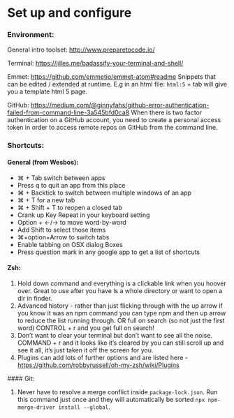 # Set up and configure

### Environment:

General intro toolset: http://www.preparetocode.io/

Terminal: https://jilles.me/badassify-your-terminal-and-shell/

Emmet: https://github.com/emmetio/emmet-atom#readme
Snippets that can be edited / extended at runtime. E.g in an html file: ```html:5``` + tab will give you a template html 5 page.

GitHub: https://medium.com/@ginnyfahs/github-error-authentication-failed-from-command-line-3a545bfd0ca8
When there is two factor authentication on a GitHub account, you need to create a personal access token in order to access remote repos on GitHub from the command line.

### Shortcuts:

#### General (from Wesbos):
*	⌘ + Tab switch between apps
*	Press q to quit an app from this place
*	⌘ + Backtick to switch between multiple windows of an app
*	⌘ + T for a new tab
*	⌘ + Shift + T to reopen a closed tab
*	Crank up Key Repeat in your keyboard setting
*	Option + ←/→ to move word-by-word
*	Add Shift to select those items
*	⌘+option+Arrow to switch tabs
*	Enable tabbing on OSX dialog Boxes
*	Press question mark in any google app to get a list of shortcuts

#### Zsh:
1. Hold down command and everything is a clickable link when you hoover over. Great to use after you have ls a whole directory or want to open a dir in finder.
2. Advanced history - rather than just flicking through with the up arrow if you know it was an npm command you can type npm and then up arrow to reduce the list running through. OR full on search (so not just the first word) CONTROL + r and you get full on search!
3. Don’t want to clear your terminal but don’t want to see all the noise. COMMAND + r and it looks like it’s cleared by you can still scroll up and see it all, it’s just taken it off the screen for you.
4. Plugins can add lots of further options and are listed here - https://github.com/robbyrussell/oh-my-zsh/wiki/Plugins

#### Git:
1. Never have to resolve a merge conflict inside `package-lock.json`. Run this command just once and they will automatically be sorted `npx npm-merge-driver install --global`.